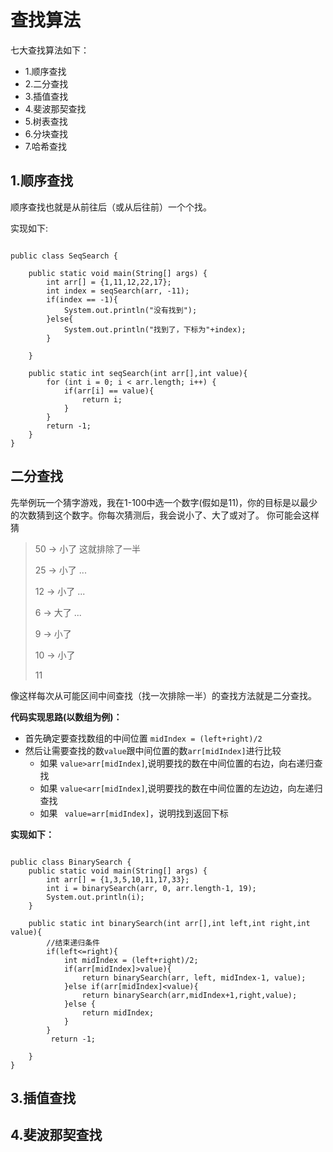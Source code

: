 # 查找算法

七大查找算法如下：

- 1.顺序查找
- 2.二分查找
- 3.插值查找
- 4.斐波那契查找
- 5.树表查找
- 6.分块查找
- 7.哈希查找



## 1.顺序查找

顺序查找也就是从前往后（或从后往前）一个个找。

实现如下:

```

public class SeqSearch {
    
    public static void main(String[] args) {
        int arr[] = {1,11,12,22,17};
        int index = seqSearch(arr, -11);
        if(index == -1){
            System.out.println("没有找到");
        }else{
            System.out.println("找到了，下标为"+index);
        }

    }

    public static int seqSearch(int arr[],int value){
        for (int i = 0; i < arr.length; i++) {
            if(arr[i] == value){
                return i;
            }
        }
        return -1;
    }
}
```



## 二分查找

先举例玩一个猜字游戏，我在1-100中选一个数字(假如是11)，你的目标是以最少的次数猜到这个数字。你每次猜测后，我会说小了、大了或对了。 你可能会这样猜

> 50 -> 小了   这就排除了一半
>
> 25 -> 小了    ...
>
> 12 -> 小了	...
>
> 6   -> 大了	...
>
> 9   -> 小了   
>
> 10 -> 小了
>
> 11 

像这样每次从可能区间中间查找（找一次排除一半）的查找方法就是二分查找。

**代码实现思路(以数组为例)：**

- 首先确定要查找数组的中间位置 `midIndex = (left+right)/2`
- 然后让需要查找的数`value`跟中间位置的数`arr[midIndex]`进行比较
  - 如果 `value>arr[midIndex]`,说明要找的数在中间位置的右边，向右递归查找
  - 如果 `value<arr[midIndex]`,说明要找的数在中间位置的左边边，向左递归查找
  - 如果 ` value=arr[midIndex]`，说明找到返回下标



**实现如下：**

```

public class BinarySearch {
    public static void main(String[] args) {
        int arr[] = {1,3,5,10,11,17,33};
        int i = binarySearch(arr, 0, arr.length-1, 19);
        System.out.println(i);
    }

    public static int binarySearch(int arr[],int left,int right,int value){
        //结束递归条件
        if(left<=right){
            int midIndex = (left+right)/2;
            if(arr[midIndex]>value){
                return binarySearch(arr, left, midIndex-1, value);
            }else if(arr[midIndex]<value){
                return binarySearch(arr,midIndex+1,right,value);
            }else {
                return midIndex;
            } 
        }
         return -1;
        
    }
}
```



## 3.插值查找



## 4.斐波那契查找

